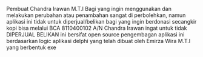  Pembuat Chandra Irawan M.T.I
 Bagi yang ingin menggunakan dan melakukan perubahan atau penambahan
 sangat di perbolehkan, namun aplikasi ini tidak untuk diperjual/belikan
 bagi yang ingin berdonasi secangkir kopi bisa melalui
 BCA 8110400102 A/N Chandra Irawan 
 ingat untuk tidak DIPERJUAL BELIKAN ini bersifat open source
 pengembagan aplikasi ini berdasarkan logic aplikasi delphi yang telah dibuat oleh 
 Emirza Wira M.T.I yang berbentuk exe
 
